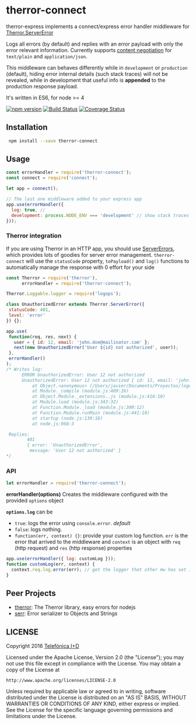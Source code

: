 # therror-connect

therror-express implements a connect/express error handler middleware for [Therror.ServerError](https://github.com/therror/therror)

Logs all errors (by default) and replies with an error payload with only the error relevant information. Currently supports [content negotiation](https://en.wikipedia.org/wiki/Content_negotiation) for `text/plain` and `application/json`.

This middleware can behaves differently while in `development` or `production` (default), hiding error internal details (such stack traces) will not be revealed, while in development that useful info is **appended** to the production response payload.

It's written in ES6, for node >= 4 

[![npm version](https://badge.fury.io/js/therror-connect.svg)](http://badge.fury.io/js/therror-connect)
[![Build Status](https://travis-ci.org/therror/therror-connect.svg)](https://travis-ci.org/therror/therror-connect)
[![Coverage Status](https://coveralls.io/repos/therror/therror-connect/badge.svg?branch=master)](https://coveralls.io/r/therror/therror-connect?branch=master)


## Installation 
```bash
 npm install --save therror-connect
```

## Usage
```js
const errorHandler = require('therror-connect');
const connect = require('connect');

let app = connect();

// The last one middleware added to your express app
app.use(errorHandler({
  log: true, // 
  development: process.NODE_ENV === 'development' // show stack traces and causes (default: false) 
}));
```

### Therror integration

If you are using Therror in an HTTP app, you should use [ServerErrors](https://github.com/therror/therror#servererrors), which provides lots of goodies for server error management. `therror-connect` will use the `statusCode` property, `toPayload()` and `log()` functions to automatically manage the response with 0 effort for your side
```js
const Therror = require('therror'),
      errorHandler = require('therror-connect');

Therror.Loggable.logger = require('logops');

class UnauthorizedError extends Therror.ServerError({
 statusCode: 401,
 level: 'error'
}) {};

app.use(
 function(req, res, next) {
   user = { id: 12, email: 'john.doe@mailinator.com' };
   next(new UnauthorizedError('User ${id} not authorized', user));
 },
 errorHandler()
);
/* Writes log:  
      ERROR UnauthorizedError: User 12 not authorized
      UnauthorizedError: User 12 not authorized { id: 12, email: 'john.doe@mailinator.com' }
          at Object.<anonymous> (/Users/javier/Documents/Proyectos/logops/deleteme.js:17:11)
          at Module._compile (module.js:409:26)
          at Object.Module._extensions..js (module.js:416:10)
          at Module.load (module.js:343:32)
          at Function.Module._load (module.js:300:12)
          at Function.Module.runMain (module.js:441:10)
          at startup (node.js:139:18)
          at node.js:968:3

 Replies: 
        401
        { error: 'UnauthorizedError',
         message: 'User 12 not authorized' }
*/
```

### API
```js
let errorHandler = require('therror-connect');
```
**errorHandler(options)**
Creates the middleware configured with the provided `options` object

**`options.log`** can be
 * `true`: logs the error using `console.error`. _default_
 * `false`: logs nothing. 
 * `function(err, context) {}`: provide your custom log function. `err` is the error that arrived to the middleware and `context` is an object with `req` (http request) and `res` (http response) properties
 
 ```js
 app.use(errorHandler({ log: customLog }));
 function customLog(err, context) {
   context.req.log.error(err); // get the logger that other mw has set in the request
 }
 ```

## Peer Projects
* [therror](https://github.com/therror/therror): The Therror library, easy errors for nodejs
* [serr](https://github.com/therror/serr): Error serializer to Objects and Strings

## LICENSE

Copyright 2016 [Telefónica I+D](http://www.tid.es)

Licensed under the Apache License, Version 2.0 (the "License");
you may not use this file except in compliance with the License.
You may obtain a copy of the License at

    http://www.apache.org/licenses/LICENSE-2.0

Unless required by applicable law or agreed to in writing, software
distributed under the License is distributed on an "AS IS" BASIS,
WITHOUT WARRANTIES OR CONDITIONS OF ANY KIND, either express or implied.
See the License for the specific language governing permissions and
limitations under the License.
